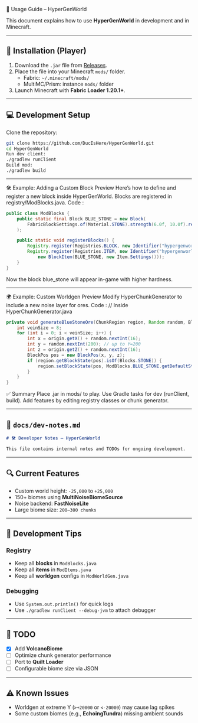 📘 Usage Guide – HyperGenWorld

This document explains how to use **HyperGenWorld** in development and in Minecraft.

---

## 🔧 Installation (Player)

1. Download the `.jar` file from [Releases](../build/libs/).
2. Place the file into your Minecraft `mods/` folder.  
   - Fabric: `~/.minecraft/mods/`  
   - MultiMC/Prism: instance `mods/` folder  
3. Launch Minecraft with **Fabric Loader 1.20.1+**.

---

## 💻 Development Setup

Clone the repository:

```bash
git clone https://github.com/DucIsHere/HyperGenWorld.git
cd HyperGenWorld
Run dev client:
./gradlew runClient
Build mod:
./gradlew build
```

---

🛠️ Example: Adding a Custom Block
Preview
Here’s how to define and register a new block inside HyperGenWorld.
Blocks are registered in registry/ModBlocks.java.
Code :

```java
public class ModBlocks {
    public static final Block BLUE_STONE = new Block(
        FabricBlockSettings.of(Material.STONE).strength(6.0f, 10.0f).requiresTool()
    );

    public static void registerBlocks() {
        Registry.register(Registries.BLOCK, new Identifier("hypergenworld", "blue_stone"), BLUE_STONE);
        Registry.register(Registries.ITEM, new Identifier("hypergenworld", "blue_stone"),
            new BlockItem(BLUE_STONE, new Item.Settings()));
    }
}
```

Now the block blue_stone will appear in-game with higher hardness.

---

🌍 Example: Custom Worldgen
Preview
Modify HyperChunkGenerator to include a new noise layer for ores.
Code :
// Inside HyperChunkGenerator.java

```java
private void generateBlueStoneOre(ChunkRegion region, Random random, BlockPos origin) {
    int veinSize = 8;
    for (int i = 0; i < veinSize; i++) {
        int x = origin.getX() + random.nextInt(16);
        int y = random.nextInt(200); // up to Y=200
        int z = origin.getZ() + random.nextInt(16);
        BlockPos pos = new BlockPos(x, y, z);
        if (region.getBlockState(pos).isOf(Blocks.STONE)) {
            region.setBlockState(pos, ModBlocks.BLUE_STONE.getDefaultState(), Block.NOTIFY_ALL);
        }
    }
}
```
✅ Summary
Place .jar in mods/ to play.
Use Gradle tasks for dev (runClient, build).
Add features by editing registry classes or chunk generator.

---

## 📄 `docs/dev-notes.md`

```markdown
# 🛠️ Developer Notes – HyperGenWorld

This file contains internal notes and TODOs for ongoing development.
```

---

## 🔍 Current Features
- Custom world height: `-25,000` to `+25,000`
- 150+ biomes using **MultiNoiseBiomeSource**
- Noise backend: **FastNoiseLite**
- Large biome size: `200–300 chunks`

---

## 📝 Development Tips

### Registry
- Keep all **blocks** in `ModBlocks.java`
- Keep all **items** in `ModItems.java`
- Keep all **worldgen** configs in `ModWorldGen.java`

### Debugging
- Use `System.out.println()` for quick logs
- Use `./gradlew runClient --debug-jvm` to attach debugger

---

## 📌 TODO
- [x] Add **VolcanoBiome**
- [ ] Optimize chunk generator performance
- [ ] Port to **Quilt Loader**
- [ ] Configurable biome size via JSON

---

## ⚠️ Known Issues
- Worldgen at extreme Y (`>+20000` or `<-20000`) may cause lag spikes
- Some custom biomes (e.g., **EchoingTundra**) missing ambient sounds
